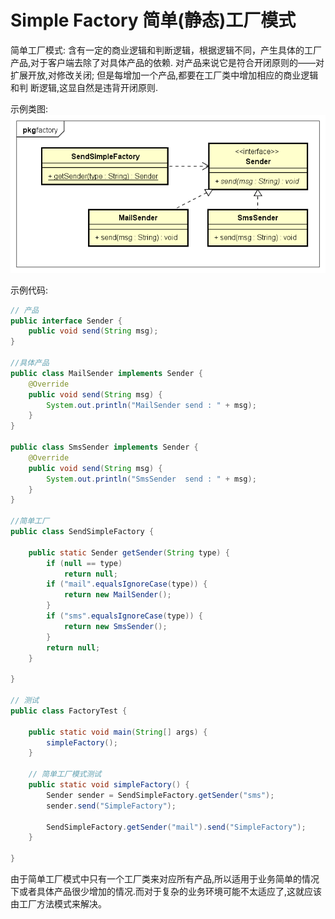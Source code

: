 # Simple Factory 简单(静态)工厂模式

简单工厂模式:
含有一定的商业逻辑和判断逻辑，根据逻辑不同，产生具体的工厂产品,对于客户端去除了对具体产品的依赖.
对产品来说它是符合开闭原则的——对扩展开放,对修改关闭;
但是每增加一个产品,都要在工厂类中增加相应的商业逻辑和判 断逻辑,这显自然是违背开闭原则.

示例类图:
![SimpleFactory](images/1.SimpleFactory_uml.png)

示例代码:
```java
// 产品
public interface Sender {
	public void send(String msg);
}

//具体产品
public class MailSender implements Sender {
	@Override
	public void send(String msg) {
		System.out.println("MailSender send : " + msg);
	}
}

public class SmsSender implements Sender {
	@Override
	public void send(String msg) {
		System.out.println("SmsSender  send : " + msg);
	}
}

//简单工厂
public class SendSimpleFactory {

	public static Sender getSender(String type) {
		if (null == type)
			return null;
		if ("mail".equalsIgnoreCase(type)) {
			return new MailSender();
		}
		if ("sms".equalsIgnoreCase(type)) {
			return new SmsSender();
		}
		return null;
	}

}

// 测试
public class FactoryTest {

	public static void main(String[] args) {
		simpleFactory();
	}
	
	// 简单工厂模式测试
	public static void simpleFactory() {
		Sender sender = SendSimpleFactory.getSender("sms");
		sender.send("SimpleFactory");

		SendSimpleFactory.getSender("mail").send("SimpleFactory");
	}
	
}
```

由于简单工厂模式中只有一个工厂类来对应所有产品,所以适用于业务简单的情况下或者具体产品很少增加的情况.而对于复杂的业务环境可能不太适应了,这就应该由工厂方法模式来解决。